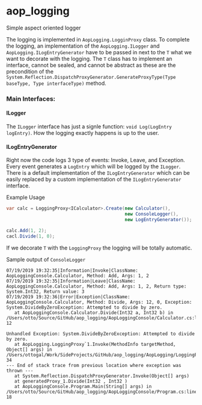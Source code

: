 # aop_logging

Simple aspect oriented logger


The logging is implemented in `AopLogging.LogginProxy` class. To complete the logging, an implementation of the `AopLogging.ILogger` and `AopLogging.ILogEntryGenerator` have to be passed in next to the `T` what we want to decorate with the logging. The `T` class has to implement an interface, cannot be sealed, and cannot be abstract as these are the precondition of the `System.Reflection.DispatchProxyGenerator.GenerateProxyType(Type baseType, Type interfaceType)` method.

### Main Interfaces:

#### ILogger

The `ILogger` interface has just a signle function: `void Log(LogEntry logEntry)`. How the logging exactly happens is up to the user.

#### ILogEntryGenerator

Right now the code logs 3 type of events: Invoke, Leave, and Exception. Every event generates a `LogEntry` which will be logged by the `ILogger`. There is a default implementation of the `ILogEntryGenerator` which can be easily replaced by a custom implementation of the `ILogEntryGenerator` interface.

Example Usage

```csharp
var calc = LoggingProxy<ICalculator>.Create(new Calculator(),
                                            new ConsoleLogger(),
                                            new LogEntryGenerator());

calc.Add(1, 2);
cacl.Divide(1, 0);
```

If we decorate `T` with the `LoggingProxy` the logging will be totally automatic.

Sample output of `ConsoleLogger`

```
07/19/2019 19:32:35|Information|Invoke|ClassName: AopLoggingConsole.Calculator, Method: Add, Args: 1, 2
07/19/2019 19:32:35|Information|Leave|ClassName: AopLoggingConsole.Calculator, Method: Add, Args: 1, 2, Return type: System.Int32, Return value: 3
07/19/2019 19:32:36|Error|Exception|ClassName: AopLoggingConsole.Calculator, Method: Divide, Args: 12, 0, Exception: System.DivideByZeroException: Attempted to divide by zero.
   at AopLoggingConsole.Calculator.Divide(Int32 a, Int32 b) in /Users/otto/Source/GitHub/aop_logging/AopLoggingConsole/Calculator.cs:line 12

Unhandled Exception: System.DivideByZeroException: Attempted to divide by zero.
   at AopLogging.LoggingProxy`1.Invoke(MethodInfo targetMethod, Object[] args) in /Users/ottogal/Work/SideProjects/GitHub/aop_logging/AopLogging/LoggingProxy.cs:line 34
--- End of stack trace from previous location where exception was thrown ---
   at System.Reflection.DispatchProxyGenerator.Invoke(Object[] args)
   at generatedProxy_1.Divide(Int32 , Int32 )
   at AopLoggingConsole.Program.Main(String[] args) in /Users/otto/Source/GitHub/aop_logging/AopLoggingConsole/Program.cs:line 18

```
